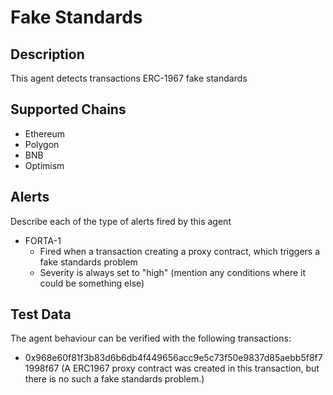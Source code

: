 # Fake Standards

## Description

This agent detects transactions ERC-1967 fake standards

## Supported Chains

- Ethereum
- Polygon
- BNB
- Optimism

## Alerts

Describe each of the type of alerts fired by this agent

- FORTA-1
  - Fired when a transaction creating a proxy contract, which triggers a fake standards problem
  - Severity is always set to "high" (mention any conditions where it could be something else)

## Test Data

The agent behaviour can be verified with the following transactions:

- 0x968e60f81f3b83d6b6db4f449656acc9e5c73f50e9837d85aebb5f8f71998f67 (A ERC1967 proxy contract was created in this transaction, but there is no such a fake standards problem.)
